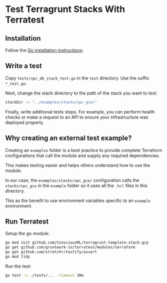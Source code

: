 # Test Terragrunt Stacks With Terratest

## Installation
Follow the [Go installation instructions](https://go.dev/doc/install):

## Write a test
Copy `tests/vpc_db_stack_test.go` in the `test` directory. Use the suffix `*_test.go`.

Next, change the stack directory to the path of the stack you want to test:
```go
stackDir := "../examples/stacks/vpc_gce/"
```

Finally, write additional tests steps. For example, you can perform health checks or make a request to an API to ensure your infrastructure was deployed properly.

## Why creating an external test example?
Creating an `examples` folder is a best practice to provide complete Terraform configurations that call the module and supply any required dependencies.

This makes testing easier and helps others understand how to use the module.

In our case, the `examples/stacks/vpc_gce/` configuration calls the `stacks/vpc_gce` in the `example` folder so it uses all the `.hcl` files in this directory.

This as the benefit to use environment variables specific to an `example` environment.

## Run Terratest
Setup the go module:
```bash
go mod init github.com/ConsciousML/terragrunt-template-stack-gcp
go get github.com/gruntwork-io/terratest/modules/terraform
go get github.com/stretchr/testify/assert
go mod tidy
```

Run the test:
```bash
go test -v ./tests/... -timeout 30m
```